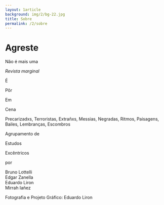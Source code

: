 ```yaml
---
layout: 1article
background: img/2/bg-22.jpg
title: Sobre
permalink: /2/sobre
---
```


<h1>Agreste</h1>

Não é mais uma

_Revista marginal_

É

Pôr

Em

Cena

Precarizadxs, Terroristas, Extrañxs, Messias, Negradas, Ritmos, Paisagens, Bailes, Lembranças, Escombros



Agrupamento de

Estudos

Excêntricos

por

Bruno Lottelli<br />
Edgar Zanella<br />
Eduardo Liron<br />
Mirrah Iañez<br />

Fotografia e Projeto Gráfico: Eduardo Liron
